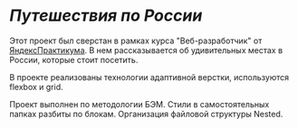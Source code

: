 # *Путешествия по России* #

Этот проект был сверстан в рамках курса "Веб-разработчик" от [ЯндексПрактикума](https://practicum.yandex.ru). В нем рассказывается об удивительных местах в России, которые стоит посетить. 

В проекте реализованы технологии адаптивной верстки, используются flexbox и grid.

Проект выполнен по методологии БЭМ. Стили в самостоятельных папках разбиты по блокам. Организация файловой структуры Nested.
